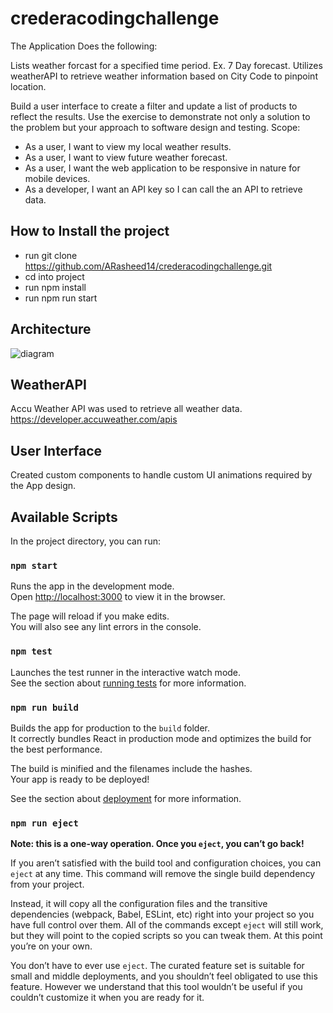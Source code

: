 # crederacodingchallenge
The Application Does the following:

Lists weather forcast for a specified time period. Ex. 7 Day forecast.
Utilizes weatherAPI to retrieve weather information based on City Code to pinpoint location.

Build a user interface to create a filter and update a list of products to reflect the results. Use the exercise to demonstrate not only a solution to the problem but your approach to software design and testing.
Scope:  
- As a user, I want to view my local weather results. 
- As a user, I want to view future weather forecast.
- As a user, I want the web application to be responsive in nature for mobile devices. 
- As a developer, I want an API key so I can call the an API to retrieve data. 

## How to Install the project

- run git clone https://github.com/ARasheed14/crederacodingchallenge.git
- cd into project
- run npm install
- run npm run start

## Architecture

![diagram](https://user-images.githubusercontent.com/17747101/169180967-cf136787-6308-4b1a-a70c-44eb04dad567.png)

## WeatherAPI

Accu Weather API was used to retrieve all weather data. https://developer.accuweather.com/apis 

## User Interface

Created custom components to handle custom UI animations required by the App design.

## Available Scripts

In the project directory, you can run:

### `npm start`

Runs the app in the development mode.\
Open [http://localhost:3000](http://localhost:3000) to view it in the browser.

The page will reload if you make edits.\
You will also see any lint errors in the console.

### `npm test`

Launches the test runner in the interactive watch mode.\
See the section about [running tests](https://facebook.github.io/create-react-app/docs/running-tests) for more information.

### `npm run build`

Builds the app for production to the `build` folder.\
It correctly bundles React in production mode and optimizes the build for the best performance.

The build is minified and the filenames include the hashes.\
Your app is ready to be deployed!

See the section about [deployment](https://facebook.github.io/create-react-app/docs/deployment) for more information.

### `npm run eject`

**Note: this is a one-way operation. Once you `eject`, you can’t go back!**

If you aren’t satisfied with the build tool and configuration choices, you can `eject` at any time. This command will remove the single build dependency from your project.

Instead, it will copy all the configuration files and the transitive dependencies (webpack, Babel, ESLint, etc) right into your project so you have full control over them. All of the commands except `eject` will still work, but they will point to the copied scripts so you can tweak them. At this point you’re on your own.

You don’t have to ever use `eject`. The curated feature set is suitable for small and middle deployments, and you shouldn’t feel obligated to use this feature. However we understand that this tool wouldn’t be useful if you couldn’t customize it when you are ready for it.
 
